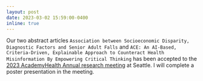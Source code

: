```yaml
---
layout: post
date: 2023-03-02 15:59:00-0400
inline: true
---
```


Our two abstract articles `Association between Socioeconomic Disparity, Diagnostic Factors and Senior Adult Falls` and `ACE: An AI-Based, Criteria-Driven, Explainable Approach to Counteract Health Misinformation By Empowering Critical Thinking` has been accepted to the [2023 AcademyHealth Annual research meeting](https://academyhealth.org/page/2023-arm-registration) at Seattle.  I will complete a poster presentation in the meeting.

